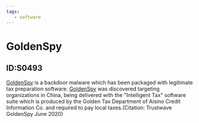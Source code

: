 ```yaml
---
tags:
   - software
---
```

# GoldenSpy
## ID:S0493
[GoldenSpy](software/S0493) is a backdoor malware which has been packaged with legitimate tax preparation software. [GoldenSpy](software/S0493) was discovered targeting organizations in China, being delivered with the "Intelligent Tax" software suite which is produced by the Golden Tax Department of Aisino Credit Information Co. and required to pay local taxes.(Citation: Trustwave GoldenSpy June 2020) 
